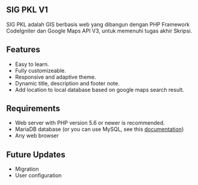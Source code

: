 ## SIG PKL V1

SIG PKL adalah GIS berbasis web yang dibangun dengan PHP Framework CodeIgniter dan Google Maps API V3, untuk memenuhi tugas akhir Skripsi.

## Features
- Easy to learn.
- Fully customizeable.
- Responsive and adaptive theme.
- Dynamic title, description and footer note.
- Add location to local database based on google maps search result.

## Requirements
- Web server with PHP version 5.6 or newer is recommended.
- MariaDB database (or you can use MySQL, see this [documentation](https://mariadb.com/kb/en/library/mariadb-vs-mysql-compatibility/))
- Any web browser

## Future Updates
- Migration
- User configuration

